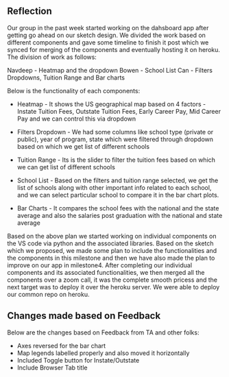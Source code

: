 ## Reflection

Our group in the past week started working on the dahsboard app after getting go ahead on our sketch design. We divided the work based on different components and gave some timeline to finish it post which we synced for merging of the components and eventually hosting it on heroku. The division of work as follows:

Navdeep -  Heatmap and the dropdown
Bowen - School List
Can - Filters Dropdowns, Tuition Range and Bar charts

Below is the functionality of each components:

- Heatmap - It shows the US geographical map based on 4 factors - Instate Tuition Fees, Outstate Tuition Fees, Early Career Pay, Mid Career Pay and we can control this via dropdown

- Filters Dropdown - We had some columns like school type (private or public), year of program, state which were filtered through dropdown based on which we get list of different schools

- Tuition Range - Its is the slider to filter the tuition fees based on which we can get list of different schools

- School List - Based on the filters and tuition range selected, we get the list of schools along with other important info related to each school, and we can select particular school to compare it in the bar chart plots.

- Bar Charts - It compares the school fees with the national and the state average and also the salaries post graduation with the national and state average

Based on the above plan we started working on individual components on the VS code via python and the associated libraries. Based on the sketch which we proposed, we made some plan to include the functionalities and the components in this milestone and then we have also made the plan to improve on our app in milestone4. After completing our individual components and its associated functionalities, we then merged all the components over a zoom call, it was the complete smooth pricess and the next target was to deploy it over the heroku server. We were able to deploy our common repo on heroku.

## Changes made based on Feedback

Below are the changes based on Feedback from TA and other folks:

- Axes reversed for the bar chart
- Map legends labelled properly and also moved it horizontally
- Included Toggle button for Instate/Outstate
- Include Browser Tab title

